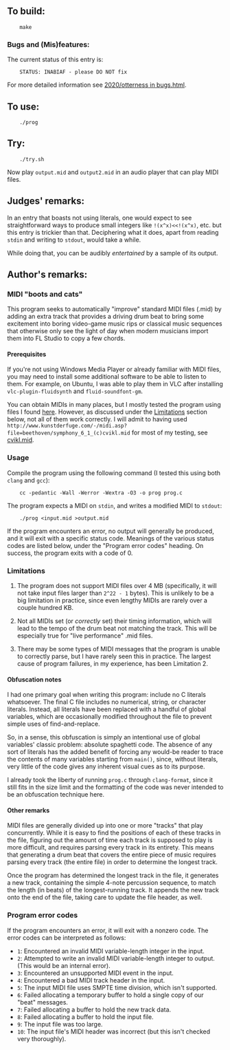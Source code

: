 ## To build:

``` <!---sh-->
    make
```


### Bugs and (Mis)features:

The current status of this entry is:

```
    STATUS: INABIAF - please DO NOT fix
```

For more detailed information see [2020/otterness in bugs.html](../../bugs.html#2020_otterness).


## To use:

``` <!---sh-->
    ./prog
```


## Try:

``` <!---sh-->
    ./try.sh
```

Now play `output.mid` and `output2.mid` in an audio player that can play MIDI
files.


## Judges' remarks:

In an entry that boasts not using literals, one would expect to see
straightforward ways to produce small integers like `!(x^x)<<!(x^x)`, etc. but
this entry is trickier than that. Deciphering what it does, apart from reading
`stdin` and writing to `stdout`, would take a while.

While doing that, you can be audibly *entertained* by a sample of its output.


## Author's remarks:

### MIDI "boots and cats"

This program seeks to automatically "improve" standard MIDI files (.mid) by
adding an extra track that provides a driving drum beat to bring some
excitement into boring video-game music rips or classical music sequences that
otherwise only see the light of day when modern musicians import them into FL
Studio to copy a few chords.


#### Prerequisites

If you're not using Windows Media Player or already familiar with MIDI files,
you may need to install some additional software to be able to listen to them.
For example, on Ubuntu, I was able to play them in VLC after installing
`vlc-plugin-fluidsynth` and `fluid-soundfont-gm`.

You can obtain MIDIs in many places, but I mostly tested the program using files
I found [here](http://www.kunstderfuge.com/beethoven/variae.htm#Symphonies).
However, as discussed under the [Limitations](#limitations) section below, not
all of them work correctly.  I will admit to having used
`http://www.kunstderfuge.com/-/midi.asp?file=beethoven/symphony_6_1_(c)cvikl.mid`
for most of my testing, see [cvikl.mid](cvikl.mid).


### Usage

Compile the program using the following command (I tested this using both
`clang` and `gcc`):

``` <!---sh-->
    cc -pedantic -Wall -Werror -Wextra -O3 -o prog prog.c
```

The program expects a MIDI on `stdin`, and writes a modified MIDI to `stdout`:

```
    ./prog <input.mid >output.mid
```

If the program encounters an error, no output will generally be produced, and
it will exit with a specific status code. Meanings of the various status codes
are listed below, under the "Program error codes" heading. On success, the
program exits with a code of 0.


### Limitations

1. The program does not support MIDI files over 4 MB (specifically, it will
not take input files larger than `2^22 - 1` bytes).  This is unlikely to be a
big limitation in practice, since even lengthy MIDIs are rarely over a
couple hundred KB.

2. Not all MIDIs set (or *correctly* set) their timing information, which will
lead to the tempo of the drum beat not matching the track.  This will be
especially true for "live performance" .mid files.

3. There may be some types of MIDI messages that the program is unable to
correctly parse, but I have rarely seen this in practice.  The largest
cause of program failures, in my experience, has been Limitation 2.


#### Obfuscation notes

I had one primary goal when writing this program: include no C literals
whatsoever.  The final C file includes no numerical, string, or character
literals.  Instead, all literals have been replaced with a handful of global
variables, which are occasionally modified throughout the file to prevent
simple uses of find-and-replace.

So, in a sense, this obfuscation is simply an intentional use of global
variables' classic problem: absolute spaghetti code.  The absence of any sort
of literals has the added benefit of forcing any would-be reader to trace the
contents of many variables starting from `main()`, since, without literals, very
little of the code gives any inherent visual cues as to its purpose.

I already took the liberty of running `prog.c` through `clang-format`, since it
still fits in the size limit and the formatting of the code was never intended
to be an obfuscation technique here.


#### Other remarks

MIDI files are generally divided up into one or more "tracks" that play
concurrently.  While it is easy to find the positions of each of these tracks
in the file, figuring out the amount of time each track is supposed to play is
more difficult, and requires parsing every track in its entirety.  This means
that generating a drum beat that covers the entire piece of music requires
parsing every track (the entire file) in order to determine the longest track.

Once the program has determined the longest track in the file, it generates a
new track, containing the simple 4-note percussion sequence, to match the
length (in beats) of the longest-running track. It appends the new track onto
the end of the file, taking care to update the file header, as well.


### Program error codes

If the program encounters an error, it will exit with a nonzero code. The error
codes can be interpreted as follows:

- `1`: Encountered an invalid MIDI variable-length integer in the input.
- `2`: Attempted to write an invalid MIDI variable-length integer to output.
(This would be an internal error).
- `3`: Encountered an unsupported MIDI event in the input.
- `4`: Encountered a bad MIDI track header in the input.
- `5`: The input MIDI file uses SMPTE time division, which isn't supported.
- `6`: Failed allocating a temporary buffer to hold a single copy of our "beat"
messages.
- `7`: Failed allocating a buffer to hold the new track data.
- `8`: Failed allocating a buffer to hold the input file.
- `9`: The input file was too large.
- `10`: The input file's MIDI header was incorrect (but this isn't checked
very thoroughly).

<!--

    Copyright © 1984-2024 by Landon Curt Noll. All Rights Reserved.

    You are free to share and adapt this file under the terms of this license:

        Creative Commons Attribution-ShareAlike 4.0 International (CC BY-SA 4.0)

    For more information, see:

        https://creativecommons.org/licenses/by-sa/4.0/

-->
